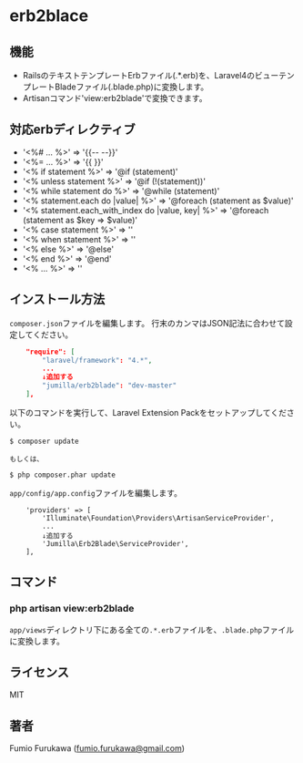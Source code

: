 
# erb2blace

## 機能

* RailsのテキストテンプレートErbファイル(.*.erb)を、Laravel4のビューテンプレートBladeファイル(.blade.php)に変換します。
* Artisanコマンド'view:erb2blade'で変換できます。

## 対応erbディレクティブ

* '<%# ... %>' => '{{-- --}}'
* '<%= ... %>' => '{{ }}'
* '<% if statement %>' => '@if (statement)'
* '<% unless statement %>' => '@if (!(statement))'
* '<% while statement do %>' => '@while (statement)'
* '<% statement.each do |value| %>' => '@foreach (statement as $value)'
* '<% statement.each_with_index do |value, key| %>' => '@foreach (statement as $key => $value)'
* '<% case statement %>' => '<?php switch (statement): ?>'
* '<% when statement %>' => '<?php case statement: ?>'
* '<% else %>' => '@else'
* '<% end %>' => '@end'
* '<% ... %>' => '<?php ... ?>'

## インストール方法

`composer.json`ファイルを編集します。
行末のカンマはJSON記法に合わせて設定してください。
``` composer.json
	"require": [
		"laravel/framework": "4.*",
		...
		↓追加する
		"jumilla/erb2blade": "dev-master"
	],
```

以下のコマンドを実行して、Laravel Extension Packをセットアップしてください。
```
$ composer update

もしくは、

$ php composer.phar update
```

`app/config/app.config`ファイルを編集します。
``` app/config/app.config
	'providers' => [
		'Illuminate\Foundation\Providers\ArtisanServiceProvider',
		...
		↓追加する
		'Jumilla\Erb2Blade\ServiceProvider',
	],
```

## コマンド

### php artisan view:erb2blade
`app/views`ディレクトリ下にある全ての`.*.erb`ファイルを、`.blade.php`ファイルに変換します。

## ライセンス
MIT

## 著者
Fumio Furukawa (fumio.furukawa@gmail.com)
